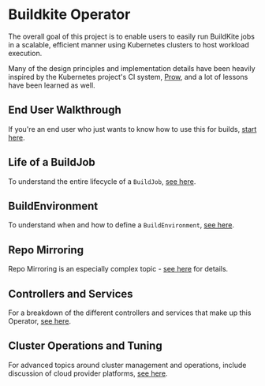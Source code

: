# Buildkite Operator

The overall goal of this project is to enable users to easily run BuildKite jobs in a scalable,
efficient manner using Kubernetes clusters to host workload execution.

Many of the design principles and implementation details have been heavily inspired by the Kubernetes
project's CI system, [Prow], and a lot of lessons have been learned as well.

## End User Walkthrough

If you're an end user who just wants to know how to use this for builds, [start here](1-user_guide.md).

## Life of a BuildJob

To understand the entire lifecycle of a `BuildJob`, [see here](2-build_job.md).

## BuildEnvironment

To understand when and how to define a `BuildEnvironment`, [see here](3-build_environment.md).

## Repo Mirroring

Repo Mirroring is an especially complex topic - [see here](4-repo_mirroring.md) for details.

## Controllers and Services

For a breakdown of the different controllers and services that make up this Operator, [see here](5-controllers-services.md).

## Cluster Operations and Tuning

For advanced topics around cluster management and operations, include discussion of cloud provider platforms, [see here](6-cluster_ops.md).

[Prow]: https://github.com/kubernetes/test-infra/tree/master/prow
